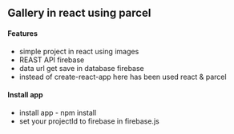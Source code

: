 
## Gallery in react using parcel

#### Features
* simple project in react using images
* REAST API firebase
* data url get save in database firebase
* instead of create-react-app here has been used react & parcel

#### Install app
* install app - npm install
* set your projectId to firebase in firebase.js









